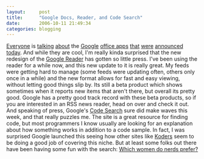 ```yaml
---
layout:     post
title:      "Google Docs, Reader, and Code Search"
date:       2006-10-11 21:49:34
categories: blogging
---
```

[Everyone](http://www.techcrunch.com/2006/10/10/google-docs-spreadsheets-launches/) is [talking](http://software.gigaom.com/2006/10/11/7056/) [about](http://blog.larixconsulting.com/blog/_archives/2006/10/11/2409228.html) the [Google](http://www.namedevelopment.com/blog/archives/2006/10/product_naming_anything_to_avoid_office.html) [office apps](http://www.technorati.com/tag/writely) [that](http://david.gizdecor.com/2006/10/11/docs-spreadsheets/) [were](http://bobchao.wordpress.com/2006/10/12/writely-spreadsheets/) [announced](http://www.sem-analytics.com/2006/10/googlegoffice_google_docs_spea.html?utm_source=atom&utm_medium=atom) [today](http://theinnerid.blogspot.com/2006/10/google-office.html). And while they are cool, I'm really kinda surprised that the new redesign of the [Google Reader](http://www.google.com/reader/view/) has gotten so little press. I've been using the reader for a while now, and this new update to it is really great. My feeds were getting hard to manage (some feeds were updating often, others only once in a while) and the new format allows for fast and easy viewing, without letting good things slip by. Its still a beta product which shows sometimes when it reports new items that aren't there, but overall its pretty good. Google has a pretty good track record with these beta products, so if you are interested in an RSS news reader, head on over and check it out. And speaking of press, Google's [Code Search](http://google.com/codesearch) sure did make waves this week, and that really puzzles me. The site is a great resource for finding code, but most programmers I know usually are looking for an explanation about how something works in addition to a code sample. In fact, I was surprised Google launched this seeing how other sites like [Koders](http://koders.com/) seem to be doing a good job of covering this niche. But at least some folks out there have been having some fun with the search: [Which women do nerds prefer?](http://www.dancentury.com/home/2006/10/11/google-code-search-which-women-to-nerds-prefer/)
